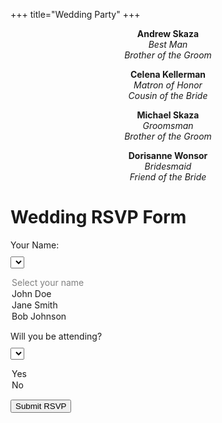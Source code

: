 +++
title="Wedding Party"
+++

<div style="text-align: center">
<b>Andrew Skaza</b><br>
<i>Best Man</i><br>
<i>Brother of the Groom</i>

<b>Celena Kellerman</b><br>
<i>Matron of Honor</i><br>
<i>Cousin of the Bride</i>

<b>Michael Skaza</b><br>
<i>Groomsman</i><br>
<i>Brother of the Groom</i>

<b>Dorisanne Wonsor</b><br>
<i>Bridesmaid</i><br>
<i>Friend of the Bride</i>
</div>


<style>
label {
display: block;
margin-bottom: 10px;
}
</style>
</head>
<body>

<h1>Wedding RSVP Form</h1>

<form action="#" method="post">

<label for="name">Your Name:</label>
<select id="name" name="name" oninput="updateGuests()" required>
<option value="" disabled selected>Select your name</option>
<!-- Add your list of names here -->
<option value="John Doe">John Doe</option>
<option value="Jane Smith">Jane Smith</option>
<option value="Bob Johnson">Bob Johnson</option>
<!-- Add more names as needed -->
</select>

<label for="attendance">Will you be attending?</label>
<select id="attendance" name="attendance" required>
<option value="yes">Yes</option>
<option value="no">No</option>
</select>

<div id="guests-container">
<!-- Guest details will be dynamically added here -->
</div>

<button type="submit">Submit RSVP</button>

</form>

<script>
const guestsMapping = {
'John Doe': 2,   // John Doe has 2 associated guests
'Jane Smith': 1, // Jane Smith has 1 associated guest
'Bob Johnson': 3 // Bob Johnson has 3 associated guests
// Add more names and associated guest counts as needed
};

function updateGuests() {
const selectedName = document.getElementById('name').value;
const guestsContainer = document.getElementById('guests-container');
guestsContainer.innerHTML = ''; // Clear previous guests

if (selectedName && guestsMapping[selectedName]) {
    const guestCount = guestsMapping[selectedName];

    for (let i = 1; i <= guestCount; i++) {
        const guestDiv = document.createElement('div');
        guestDiv.classList.add('guest');

        const nameLabel = document.createElement('label');
        nameLabel.textContent = `Name of Guest ${i}:`;
        guestDiv.appendChild(nameLabel);

        const nameInput = document.createElement('input');
        nameInput.type = 'text';
        nameInput.name = `guest-${i}-name`;
        nameInput.required = true;
        nameInput.value = ''; // Clear previous values
        guestDiv.appendChild(nameInput);

        const mealLabel = document.createElement('label');
        mealLabel.textContent = `Meal Choice for Guest ${i}:`;
        guestDiv.appendChild(mealLabel);

        const mealInput = document.createElement('input');
        mealInput.type = 'text';
        mealInput.name = `guest-${i}-meal`;
        mealInput.required = true;
        guestDiv.appendChild(mealInput);

        guestsContainer.appendChild(guestDiv);
    }
}
}
</script>